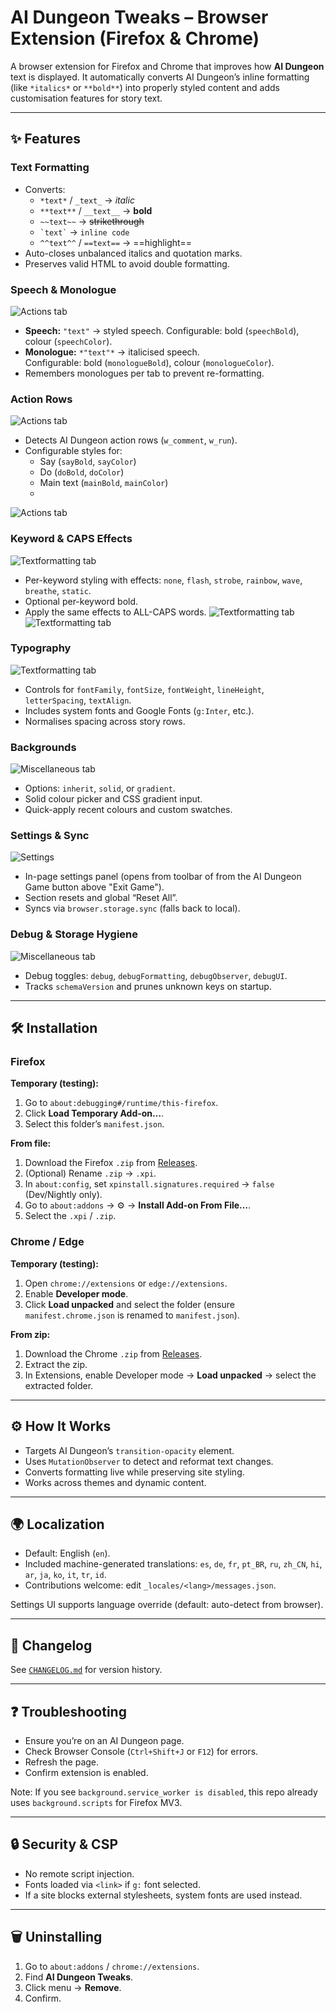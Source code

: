 # AI Dungeon Tweaks – Browser Extension (Firefox & Chrome)

A browser extension for Firefox and Chrome that improves how **AI Dungeon** text is displayed. It automatically converts AI Dungeon’s inline formatting (like `*italics*` or `**bold**`) into properly styled content and adds customisation features for story text.

---

## ✨ Features

### Text Formatting
- Converts:
  - `*text*` / `_text_` → *italic*
  - `**text**` / `__text__` → **bold**
  - `~~text~~` → ~~strikethrough~~
  - `` `text` `` → `inline code`
  - `^^text^^` / `==text==` → ==highlight==
- Auto-closes unbalanced italics and quotation marks.
- Preserves valid HTML to avoid double formatting.

### Speech & Monologue

![Actions tab](docs/textformatting4.png)
- **Speech:** `"text"` → styled speech.
  Configurable: bold (`speechBold`), colour (`speechColor`).
- **Monologue:** `*"text"*` → italicised speech.  
  Configurable: bold (`monologueBold`), colour (`monologueColor`).
- Remembers monologues per tab to prevent re-formatting.

### Action Rows

![Actions tab](docs/actions1.png)
- Detects AI Dungeon action rows (`w_comment`, `w_run`).
- Configurable styles for:
  - Say (`sayBold`, `sayColor`)
  - Do (`doBold`, `doColor`)
  - Main text (`mainBold`, `mainColor`)
  - 
![Actions tab](docs/actions2.png)


### Keyword & CAPS Effects

![Textformatting tab](docs/textformatting5.png)
- Per-keyword styling with effects: `none`, `flash`, `strobe`, `rainbow`, `wave`, `breathe`, `static`.
- Optional per-keyword bold.
- Apply the same effects to ALL-CAPS words.
![Textformatting tab](docs/textformatting3.png)
![Textformatting tab](docs/textformatting2.png)

### Typography

![Textformatting tab](docs/textformatting1.png)
- Controls for `fontFamily`, `fontSize`, `fontWeight`, `lineHeight`, `letterSpacing`, `textAlign`.
- Includes system fonts and Google Fonts (`g:Inter`, etc.).
- Normalises spacing across story rows.

### Backgrounds

![Miscellaneous tab](docs/misc1.png)
- Options: `inherit`, `solid`, or `gradient`.
- Solid colour picker and CSS gradient input.
- Quick-apply recent colours and custom swatches.

### Settings & Sync

![Settings](docs/settings1.png)
- In-page settings panel (opens from toolbar of from the AI Dungeon Game button above "Exit Game").
- Section resets and global “Reset All”.
- Syncs via `browser.storage.sync` (falls back to local).

### Debug & Storage Hygiene

![Miscellaneous tab](docs/debug1.png)
- Debug toggles: `debug`, `debugFormatting`, `debugObserver`, `debugUI`.
- Tracks `schemaVersion` and prunes unknown keys on startup.

---

## 🛠 Installation

### Firefox
**Temporary (testing):**
1. Go to `about:debugging#/runtime/this-firefox`.
2. Click **Load Temporary Add-on…**.
3. Select this folder’s `manifest.json`.

**From file:**
1. Download the Firefox `.zip` from [Releases](https://github.com/UnhealthyKraken/AIDungeonTweaks/releases).
2. (Optional) Rename `.zip` → `.xpi`.
3. In `about:config`, set `xpinstall.signatures.required` → `false` (Dev/Nightly only).
4. Go to `about:addons` → ⚙ → **Install Add-on From File…**.
5. Select the `.xpi` / `.zip`.

### Chrome / Edge
**Temporary (testing):**
1. Open `chrome://extensions` or `edge://extensions`.
2. Enable **Developer mode**.
3. Click **Load unpacked** and select the folder (ensure `manifest.chrome.json` is renamed to `manifest.json`).

**From zip:**
1. Download the Chrome `.zip` from [Releases](https://github.com/UnhealthyKraken/AIDungeonTweaks/releases).
2. Extract the zip.
3. In Extensions, enable Developer mode → **Load unpacked** → select the extracted folder.

---

## ⚙️ How It Works
- Targets AI Dungeon’s `transition-opacity` element.
- Uses `MutationObserver` to detect and reformat text changes.
- Converts formatting live while preserving site styling.
- Works across themes and dynamic content.

---

## 🌍 Localization
- Default: English (`en`).
- Included machine-generated translations: `es`, `de`, `fr`, `pt_BR`, `ru`, `zh_CN`, `hi`, `ar`, `ja`, `ko`, `it`, `tr`, `id`.
- Contributions welcome: edit `_locales/<lang>/messages.json`.

Settings UI supports language override (default: auto-detect from browser).

---

## 📜 Changelog
See [`CHANGELOG.md`](CHANGELOG.md) for version history.

---

## ❓ Troubleshooting
- Ensure you’re on an AI Dungeon page.
- Check Browser Console (`Ctrl+Shift+J` or `F12`) for errors.
- Refresh the page.
- Confirm extension is enabled.

Note: If you see `background.service_worker is disabled`, this repo already uses `background.scripts` for Firefox MV3.

---

## 🔒 Security & CSP
- No remote script injection.
- Fonts loaded via `<link>` if `g:` font selected.
- If a site blocks external stylesheets, system fonts are used instead.

---

## 🗑 Uninstalling
1. Go to `about:addons` / `chrome://extensions`.
2. Find **AI Dungeon Tweaks**.
3. Click menu → **Remove**.
4. Confirm.
